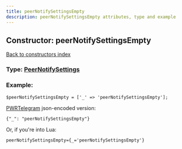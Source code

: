 ```yaml
---
title: peerNotifySettingsEmpty
description: peerNotifySettingsEmpty attributes, type and example
---
```

## Constructor: peerNotifySettingsEmpty  
[Back to constructors index](index.md)






### Type: [PeerNotifySettings](../types/PeerNotifySettings.md)


### Example:

```
$peerNotifySettingsEmpty = ['_' => 'peerNotifySettingsEmpty'];
```  

[PWRTelegram](https://pwrtelegram.xyz) json-encoded version:

```
{"_": "peerNotifySettingsEmpty"}
```


Or, if you're into Lua:  


```
peerNotifySettingsEmpty={_='peerNotifySettingsEmpty'}

```


